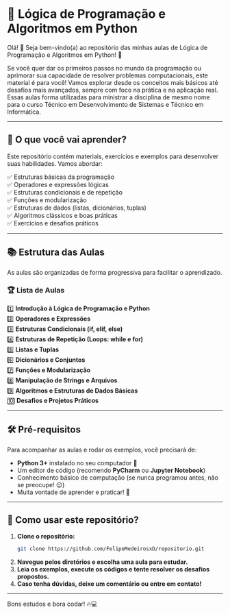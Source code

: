 # 🧠 Lógica de Programação e Algoritmos em Python  

Olá! 👋 Seja bem-vindo(a) ao repositório das minhas aulas de Lógica de Programação e Algoritmos em Python! 🚀

Se você quer dar os primeiros passos no mundo da programação ou aprimorar sua capacidade de resolver problemas computacionais, este material é para você! 
Vamos explorar desde os conceitos mais básicos até desafios mais avançados, sempre com foco na prática e na aplicação real.
Essas aulas forma utilizadas para ministrar a disciplina de mesmo nome para o curso Técnico em Desenvolvimento de Sistemas e Técnico em Informática.

---

## 📌 O que você vai aprender?  
Este repositório contém materiais, exercícios e exemplos para desenvolver suas habilidades. Vamos abordar:  

✅ Estruturas básicas da programação  
✅ Operadores e expressões lógicas  
✅ Estruturas condicionais e de repetição  
✅ Funções e modularização  
✅ Estruturas de dados (listas, dicionários, tuplas)  
✅ Algoritmos clássicos e boas práticas  
✅ Exercícios e desafios práticos  

---

## 📚 Estrutura das Aulas  
As aulas são organizadas de forma progressiva para facilitar o aprendizado.  

### 🏆 **Lista de Aulas**  

1️⃣ **Introdução à Lógica de Programação e Python**  
2️⃣ **Operadores e Expressões**  
3️⃣ **Estruturas Condicionais (if, elif, else)**  
4️⃣ **Estruturas de Repetição (Loops: while e for)**  
5️⃣ **Listas e Tuplas**  
6️⃣ **Dicionários e Conjuntos**  
7️⃣ **Funções e Modularização**  
8️⃣ **Manipulação de Strings e Arquivos**  
9️⃣ **Algoritmos e Estruturas de Dados Básicas**  
🔟 **Desafios e Projetos Práticos**  

---

## 🛠 Pré-requisitos  
Para acompanhar as aulas e rodar os exemplos, você precisará de:  

- **Python 3+** instalado no seu computador 🐍  
- Um editor de código (recomendo **PyCharm** ou **Jupyter Notebook**)  
- Conhecimento básico de computação (se nunca programou antes, não se preocupe! 😉)  
- Muita vontade de aprender e praticar! 💪  

---

## 🚀 Como usar este repositório?  
1. **Clone o repositório:**  
   ```bash
   git clone https://github.com/FelipeMedeirosxD/repositorio.git
   ```  
2. **Navegue pelos diretórios e escolha uma aula para estudar.**  
3. **Leia os exemplos, execute os códigos e tente resolver os desafios propostos.**  
4. **Caso tenha dúvidas, deixe um comentário ou entre em contato!**  

---

Bons estudos e bora codar! 🔥💻
